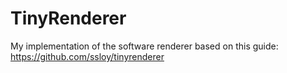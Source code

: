 # TinyRenderer
My implementation of the software renderer based on this guide: https://github.com/ssloy/tinyrenderer
